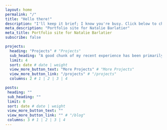 ```yaml
---
layout: home
permalink: "/"
title: "Hello there!"
description: "I'll keep it brief; I know you're busy. Click below to check out my stuff. Thanks!"
meta_description: "Portfolio site for Natalie Barlatier"
meta_title: Portfolio site for Natalie Barlatier 
subscribe: false

projects:
  heading: "Projects" # "Projects"
  sub_heading: "A good chunk of my recent experience has been primarily in the financial services industry. But I'm up for whatever you need." # "A collection of my recent work"
  limit: 4
  sort: date # date | weight
  view_more_button_text: "More Projects" # "More Projects"
  view_more_button_link: "/projects" # "/projects"
  columns: 2 # 1 | 2 | 3 | 4

posts:
 heading: ""
 sub_heading: ""
 limit: 0
 sort: date # date | weight
 view_more_button_text: ""
 view_more_button_link: "" # "/blog"
 columns: 3 # 1 | 2 | 3 | 4
---
```

